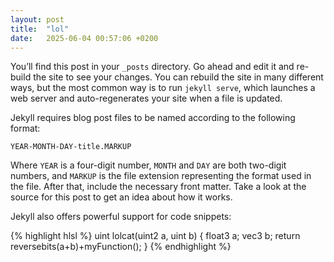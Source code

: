 ```yaml
---
layout: post
title:  "lol"
date:   2025-06-04 00:57:06 +0200
---
```

You’ll find this post in your `_posts` directory. Go ahead and edit it and re-build the site to see your changes. You can rebuild the site in many different ways, but the most common way is to run `jekyll serve`, which launches a web server and auto-regenerates your site when a file is updated.

Jekyll requires blog post files to be named according to the following format:

`YEAR-MONTH-DAY-title.MARKUP`

Where `YEAR` is a four-digit number, `MONTH` and `DAY` are both two-digit numbers, and `MARKUP` is the file extension representing the format used in the file. After that, include the necessary front matter. Take a look at the source for this post to get an idea about how it works.

Jekyll also offers powerful support for code snippets:

{% highlight hlsl %}
uint lolcat(uint2 a, uint b)
{
  float3 a;
  vec3 b;
  return reversebits(a+b)+myFunction();
}
{% endhighlight %}
